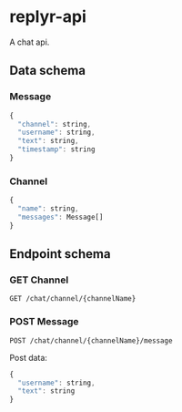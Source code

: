 # replyr-api
A chat api.

## Data schema
### Message
```javascript
{
  "channel": string,
  "username": string,
  "text": string,
  "timestamp": string
}
```
### Channel
```javascript
{
  "name": string,
  "messages": Message[]
}
```
## Endpoint schema

### GET Channel
`GET /chat/channel/{channelName}`
### POST Message
`POST /chat/channel/{channelName}/message`

Post data:
```javascript
{
  "username": string,
  "text": string
}
```
